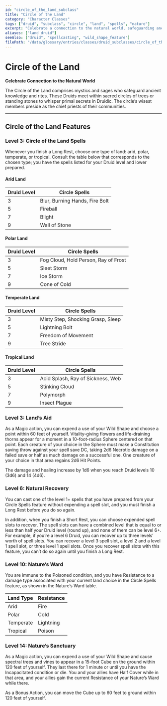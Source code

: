 ```yaml
---
id: "circle_of_the_land_subclass"
title: "Circle of the Land"
category: "Character Classes"
tags: ["druid", "subclass", "circle", "land", "spells", "nature"]
excerpt: "Celebrate a connection to the natural world, safeguarding ancient knowledge and rites."
aliases: ["land druid"]
seeAlso: ["druid", "spellcasting", "wild_shape_feature"]
filePath: "/data/glossary/entries/classes/druid_subclasses/circle_of_the_land.md"
---
```

# Circle of the Land

**Celebrate Connection to the Natural World**

The Circle of the Land comprises mystics and sages who safeguard ancient knowledge and rites. These Druids meet within sacred circles of trees or standing stones to whisper primal secrets in Druidic. The circle’s wisest members preside as the chief priests of their communities.

---
## Circle of the Land Features

### Level 3: Circle of the Land Spells
Whenever you finish a <span data-term-id="long_rest" class="glossary-term-link-from-markdown">Long Rest</span>, choose one type of land: arid, polar, temperate, or tropical. Consult the table below that corresponds to the chosen type; you have the <span data-term-id="spells_chapter" class="glossary-term-link-from-markdown">spells</span> listed for your Druid level and lower prepared.

#### Arid Land
| Druid Level | Circle Spells                 |
|-------------|-------------------------------|
| 3           | Blur, Burning Hands, Fire Bolt|
| 5           | Fireball                      |
| 7           | Blight                        |
| 9           | Wall of Stone                 |

#### Polar Land
| Druid Level | Circle Spells                  |
|-------------|--------------------------------|
| 3           | Fog Cloud, Hold Person, Ray of Frost |
| 5           | Sleet Storm                    |
| 7           | Ice Storm                      |
| 9           | Cone of Cold                   |

#### Temperate Land
| Druid Level | Circle Spells                  |
|-------------|--------------------------------|
| 3           | Misty Step, Shocking Grasp, Sleep |
| 5           | Lightning Bolt                 |
| 7           | Freedom of Movement            |
| 9           | Tree Stride                    |

#### Tropical Land
| Druid Level | Circle Spells                  |
|-------------|--------------------------------|
| 3           | Acid Splash, Ray of Sickness, Web |
| 5           | Stinking Cloud                 |
| 7           | Polymorph                      |
| 9           | Insect Plague                  |

### Level 3: Land’s Aid
As a <span data-term-id="magic_action" class="glossary-term-link-from-markdown">Magic action</span>, you can expend a use of your Wild Shape and choose a point within 60 feet of yourself. Vitality-giving flowers and life-draining thorns appear for a moment in a 10-foot-radius Sphere centered on that point. Each creature of your choice in the Sphere must make a Constitution <span data-term-id="saving_throw" class="glossary-term-link-from-markdown">saving throw</span> against your <span data-term-id="spell_save_dc" class="glossary-term-link-from-markdown">spell save DC</span>, taking 2d6 Necrotic damage on a failed save or half as much damage on a successful one. One creature of your choice in that area regains 2d6 Hit Points.

The damage and healing increase by 1d6 when you reach Druid levels 10 (3d6) and 14 (4d6).

### Level 6: Natural Recovery
You can cast one of the level 1+ <span data-term-id="spells_chapter" class="glossary-term-link-from-markdown">spells</span> that you have prepared from your Circle Spells feature without expending a <span data-term-id="spell_level_slots" class="glossary-term-link-from-markdown">spell slot</span>, and you must finish a <span data-term-id="long_rest" class="glossary-term-link-from-markdown">Long Rest</span> before you do so again.

In addition, when you finish a <span data-term-id="short_rest" class="glossary-term-link-from-markdown">Short Rest</span>, you can choose expended <span data-term-id="spell_level_slots" class="glossary-term-link-from-markdown">spell slots</span> to recover. The <span data-term-id="spell_level_slots" class="glossary-term-link-from-markdown">spell slots</span> can have a combined level that is equal to or less than half your Druid level (round up), and none of them can be level 6+. For example, if you’re a level 6 Druid, you can recover up to three levels’ worth of <span data-term-id="spell_level_slots" class="glossary-term-link-from-markdown">spell slots</span>. You can recover a level 3 <span data-term-id="spell_level_slots" class="glossary-term-link-from-markdown">spell slot</span>, a level 2 and a level 1 <span data-term-id="spell_level_slots" class="glossary-term-link-from-markdown">spell slot</span>, or three level 1 <span data-term-id="spell_level_slots" class="glossary-term-link-from-markdown">spell slots</span>. Once you recover <span data-term-id="spell_level_slots" class="glossary-term-link-from-markdown">spell slots</span> with this feature, you can’t do so again until you finish a <span data-term-id="long_rest" class="glossary-term-link-from-markdown">Long Rest</span>.

### Level 10: Nature’s Ward
You are immune to the <span data-term-id="poisoned_condition" class="glossary-term-link-from-markdown">Poisoned condition</span>, and you have <span data-term-id="resistance" class="glossary-term-link-from-markdown">Resistance</span> to a damage type associated with your current land choice in the Circle Spells feature, as shown in the Nature’s Ward table.

| Land Type | Resistance  |
|-----------|-------------|
| Arid      | Fire        |
| Polar     | Cold        |
| Temperate | Lightning   |
| Tropical  | Poison      |

### Level 14: Nature’s Sanctuary
As a <span data-term-id="magic_action" class="glossary-term-link-from-markdown">Magic action</span>, you can expend a use of your Wild Shape and cause spectral trees and vines to appear in a 15-foot Cube on the ground within 120 feet of yourself. They last there for 1 minute or until you have the <span data-term-id="incapacitated_condition" class="glossary-term-link-from-markdown">Incapacitated condition</span> or die. You and your allies have Half Cover while in that area, and your allies gain the current <span data-term-id="resistance" class="glossary-term-link-from-markdown">Resistance</span> of your Nature’s Ward while there.

As a <span data-term-id="bonus_action" class="glossary-term-link-from-markdown">Bonus Action</span>, you can move the Cube up to 60 feet to ground within 120 feet of yourself.
